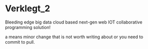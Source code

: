 # Verklegt_2
Bleeding edge big data cloud based next-gen web IOT collaborative programming solution!

a means minor change that is not worth writing about or you need to commit to pull.
